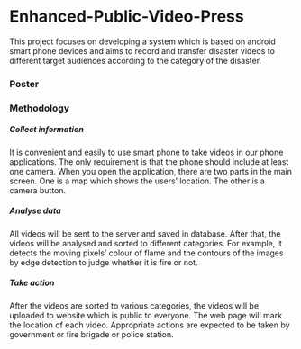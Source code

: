 # Enhanced-Public-Video-Press

This project focuses on developing a system which is based on android smart phone devices and aims to record and transfer disaster videos to different target audiences according to the category of the disaster.### Poster
### Methodology

##### Collect informationIt is convenient and easily to use smartphone to take videos in our phone applications. The only requirement is that the phone should include at least one camera. When you open the application, there are two parts in the main screen. One is a map which shows the users’ location. The other is a camera button.

##### Analyse data
All videos will be sent to the server andsaved in database. After that, the videos will be analysed and sorted to different categories. For example, it detects the moving pixels’ colour of flame and the contours of the images by edge detection to judge whether it is fire or not.

##### Take action
After the videos are sorted to variouscategories, the videos will be uploaded to website which is public to everyone. The web page will mark the location of each video. Appropriate actions are expected to be taken by government or fire brigade or police station.

